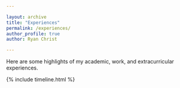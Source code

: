 ```yaml
---

layout: archive
title: "Experiences"
permalink: /experiences/
author_profile: true
author: Ryan Christ

---
```


Here are some highlights of my academic, work, and extracurricular experiences.

{% include timeline.html %}
